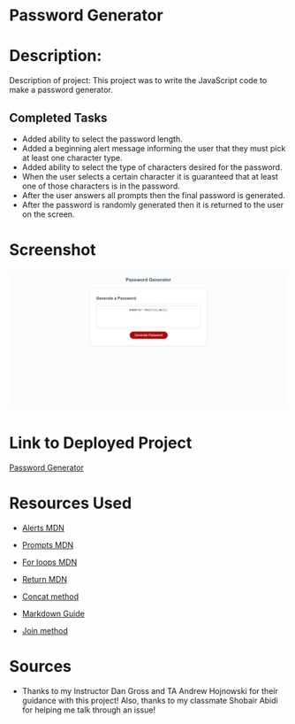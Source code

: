 # Password Generator

# Description:

Description of project: This project was to write the JavaScript code to make a password generator.

## Completed Tasks

* Added ability to select the password length.
* Added a beginning alert message informing the user that they must pick at least one character type.
* Added ability to select the type of characters desired for the password.
* When the user selects a certain character it is guaranteed that at least one of those characters is in the password.
* After the user answers all prompts then the final password is generated.
* After the password is randomly generated then it is returned to the user on the screen.

# Screenshot

![Password Generator](.\Assets\Screenshot.jpeg
)

# Link to Deployed Project

[Password Generator](https://matthewvandevort.github.io/Password-Generator/)

# Resources Used

* [Alerts MDN](https://developer.mozilla.org/en-US/docs/Web/API/Window/alert)

* [Prompts MDN](https://developer.mozilla.org/en-US/docs/Web/API/Window/prompt)

* [For loops MDN](https://developer.mozilla.org/en-US/docs/Web/JavaScript/Reference/Statements/for)

* [Return MDN](https://developer.mozilla.org/en-US/docs/Web/JavaScript/Reference/Statements/return)

* [Concat method](https://developer.mozilla.org/en-US/docs/Web/JavaScript/Reference/Global_Objects/Array/concat)

* [Markdown Guide](https://www.markdownguide.org/basic-syntax/)

* [Join method](https://developer.mozilla.org/en-US/docs/Web/JavaScript/Reference/Global_Objects/Array/join)

# Sources

* Thanks to my Instructor Dan Gross and TA Andrew Hojnowski
for their guidance with this project! Also, thanks to my classmate Shobair Abidi for helping me talk through an issue!
